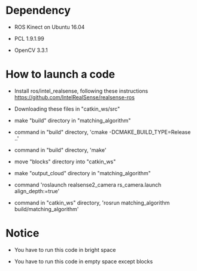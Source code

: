 # Dependency

- ROS Kinect on Ubuntu 16.04

- PCL 1.9.1.99

- OpenCV 3.3.1


# How to launch a code

- Install ros/intel_realsense, following these instructions https://github.com/IntelRealSense/realsense-ros

- Downloading these files in "catkin_ws/src"

- make "build" directory in "matching_algorithm"

- command in "build" directory, 'cmake -DCMAKE_BUILD_TYPE=Release ..'

- command in "build" directory, 'make'

- move "blocks" directory into "catkin_ws"

- make "output_cloud" directory in "matching_algorithm"

- command 'roslaunch realsense2_camera rs_camera.launch align_depth:=true'

- command in "catkin_ws" directory, 'rosrun matching_algorithm build/matching_algorithm'

# Notice

- You have to run this code in bright space

- You have to run this code in empty space except blocks
